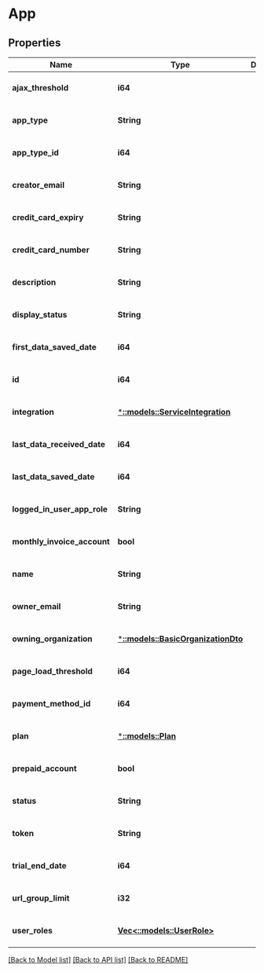 # App

## Properties
Name | Type | Description | Notes
------------ | ------------- | ------------- | -------------
**ajax_threshold** | **i64** |  | [optional] [default to null]
**app_type** | **String** |  | [optional] [default to null]
**app_type_id** | **i64** |  | [optional] [default to null]
**creator_email** | **String** |  | [optional] [default to null]
**credit_card_expiry** | **String** |  | [optional] [default to null]
**credit_card_number** | **String** |  | [optional] [default to null]
**description** | **String** |  | [optional] [default to null]
**display_status** | **String** |  | [optional] [default to null]
**first_data_saved_date** | **i64** |  | [optional] [default to null]
**id** | **i64** |  | [optional] [default to null]
**integration** | [***::models::ServiceIntegration**](ServiceIntegration.md) |  | [optional] [default to null]
**last_data_received_date** | **i64** |  | [optional] [default to null]
**last_data_saved_date** | **i64** |  | [optional] [default to null]
**logged_in_user_app_role** | **String** |  | [optional] [default to null]
**monthly_invoice_account** | **bool** |  | [optional] [default to null]
**name** | **String** |  | [optional] [default to null]
**owner_email** | **String** |  | [optional] [default to null]
**owning_organization** | [***::models::BasicOrganizationDto**](BasicOrganizationDto.md) |  | [optional] [default to null]
**page_load_threshold** | **i64** |  | [optional] [default to null]
**payment_method_id** | **i64** |  | [optional] [default to null]
**plan** | [***::models::Plan**](Plan.md) |  | [optional] [default to null]
**prepaid_account** | **bool** |  | [optional] [default to null]
**status** | **String** |  | [optional] [default to null]
**token** | **String** |  | [optional] [default to null]
**trial_end_date** | **i64** |  | [optional] [default to null]
**url_group_limit** | **i32** |  | [optional] [default to null]
**user_roles** | [**Vec<::models::UserRole>**](UserRole.md) |  | [optional] [default to null]

[[Back to Model list]](../README.md#documentation-for-models) [[Back to API list]](../README.md#documentation-for-api-endpoints) [[Back to README]](../README.md)



